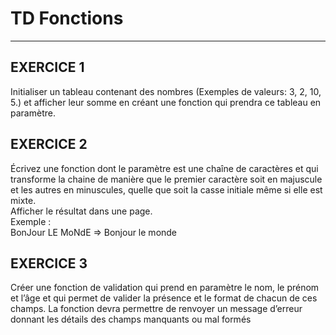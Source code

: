 ﻿
# TD Fonctions  

---  
  
## EXERCICE 1
Initialiser un tableau contenant des nombres (Exemples de valeurs: 3, 2, 10, 5.) et afficher leur somme en créant une fonction qui prendra ce tableau en paramètre.  

## EXERCICE 2  
Écrivez une fonction dont le paramètre est une chaîne de caractères et qui transforme la chaine de manière que le premier caractère soit en majuscule et les autres en minuscules, quelle que soit la casse initiale même si elle est mixte.  
Afficher le résultat dans une page.  
Exemple :  
BonJour LE MoNdE => Bonjour le monde

## EXERCICE 3  
Créer une fonction de validation qui prend en paramètre le nom, le prénom et l’âge et qui permet de valider la présence et le format de chacun de ces champs. La fonction devra permettre de renvoyer un message d’erreur donnant les détails des champs manquants ou mal formés